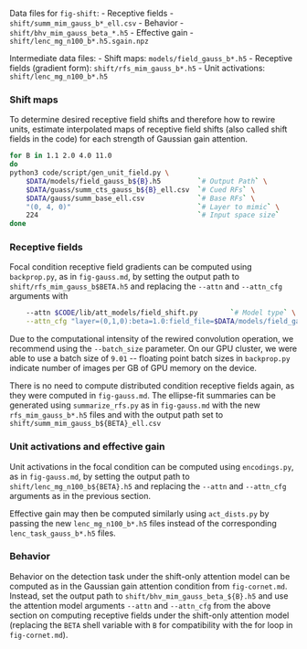 
Data files for `fig-shift`:
    - Receptive fields
        - `shift/summ_mim_gauss_b*_ell.csv`
    - Behavior
        - `shift/bhv_mim_gauss_beta_*.h5`
    - Effective gain
        - `shift/lenc_mg_n100_b*.h5.sgain.npz`

Intermediate data files:
    - Shift maps: `models/field_gauss_b*.h5`
    - Receptive fields (gradient form): `shift/rfs_mim_gauss_b*.h5`
    - Unit activations: `shift/lenc_mg_n100_b*.h5`




### Shift maps

To determine desired receptive field shifts and therefore how to rewire units, estimate interpolated maps of receptive field shifts (also called shift fields in the code) for each strength of Gaussian gain attention.

```bash
for B in 1.1 2.0 4.0 11.0
do
python3 code/script/gen_unit_field.py \
    $DATA/models/field_gauss_b${B}.h5         `# Output Path` \
    $DATA/guass/summ_cts_gauss_b${B}_ell.csv  `# Cued RFs` \
    $DATA/gauss/summ_base_ell.csv             `# Base RFs` \
    "(0, 4, 0)"                               `# Layer to mimic` \
    224                                       `# Input space size`
done
```

### Receptive fields

Focal condition receptive field gradients can be computed using `backprop.py`, as in `fig-gauss.md`, by setting the output path to `shift/rfs_mim_gauss_b$BETA.h5` and replacing the `--attn` and `--attn_cfg` arguments with

```bash
    --attn $CODE/lib/att_models/field_shift.py        `# Model type` \
    --attn_cfg "layer=(0,1,0):beta=1.0:field_file=$DATA/models/field_gauss_b${BETA}.h5"  `# Model params` \
```

Due to the computational intensity of the rewired convolution operation, we recommend using the `--batch_size` parameter. On our GPU cluster, we were able to use a batch size of `9.01` -- floating point batch sizes in `backprop.py` indicate number of images per GB of GPU memory on the device.

There is no need to compute distributed condition receptive fields again, as they were computed in `fig-gauss.md`. The ellipse-fit summaries can be generated using `summarize_rfs.py` as in `fig-gauss.md` with the new `rfs_mim_gauss_b*.h5` files and with the output path set to `shift/summ_mim_gauss_b${BETA}_ell.csv`



### Unit activations and effective gain

Unit activations in the focal condition can be computed using `encodings.py`, as in `fig-gauss.md`, by setting the output path to `shift/lenc_mg_n100_b${BETA}.h5` and replacing the `--attn` and `--attn_cfg` arguments as in the previous section.

Effective gain may then be computed similarly using `act_dists.py` by passing the new `lenc_mg_n100_b*.h5` files instead of the corresponding `lenc_task_gauss_b*.h5` files.


### Behavior

Behavior on the detection task under the shift-only attention model can be computed as in the Gaussian gain attention condition from `fig-cornet.md`. Instead, set the output path to `shift/bhv_mim_gauss_beta_${B}.h5` and use the attention model arguments `--attn` and `--attn_cfg` from the above section on computing receptive fields under the shift-only attention model (replacing the `BETA` shell variable with `B` for compatibility with the for loop in `fig-cornet.md`).

